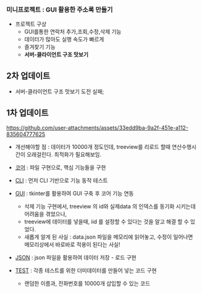 ### 미니프로젝트 : GUI 활용한 주소록 만들기

- 프로젝트 구상
    - GUI를통한 연락처 추가,조회,수정,삭제 기능
    - 데이터가 많아도 실행 속도가 빠르게
    - 즐겨찾기 기능
    - **서버-클라이언트 구조 맛보기**


## 2차 업데이트
- 서버-클라이언트 구조 맛보기 도전 실패;

## 1차 업데이트

https://github.com/user-attachments/assets/33edd9ba-9a2f-451e-a112-835604777625



- 개선해야할 점 : 데이터가 10000개 정도인데, treeview를 리로드 할때 연산수행시간이 오래걸린다. 최적화가 필요해보임.

- [코어](core.py)  : 파일 구현으로, 핵심 기능들을 구현

- [CLI](cli.py)    : 먼저 CLI 기반으로 기능 동작 테스트

- [GUI](gui.py)    : tkinter를 활용하여 GUI 구축 후 코어 기능 연동
    - 삭제 기능 구현에서, treeview 의 id와 실제data 의 인덱스를 동기화 시키는데 어려움을 겪었으나,
    - treeview에 데이터를 넣을때, iid 를 설정할 수 있다는 것을 알고 해결 할 수 있었다.
    - 새롭게 알게 된 사실 : data.json 파일을 메모리에 읽어놓고, 수정이 일어나면 메모리상에서 바로바로 적용이 된다는 사실!

- [JSON](data.json) : json 파일을 활용하여 데이터 저장 - 로드 구현

- [TEST](m_test.py) : 각종 테스트를 위한 더미데이터를 만들어 넣는 코드 구현
    - 랜덤한 이름과, 전화번호를 10000개 삽입할 수 있는 코드

